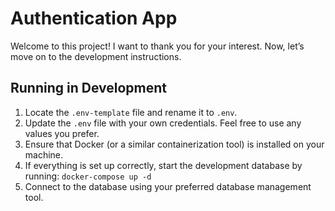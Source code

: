  # Authentication App

Welcome to this project! I want to thank you for your interest. Now, let’s move on to the development instructions.

## Running in Development

1.	Locate the ```.env-template``` file and rename it to ```.env```.
2. Update the ```.env``` file with your own credentials. Feel free to use any values you prefer.
3. Ensure that Docker (or a similar containerization tool) is installed on your machine.
4. If everything is set up correctly, start the development database by running:
```docker-compose up -d```
5. Connect to the database using your preferred database management tool.
